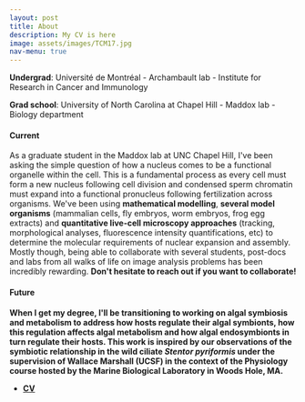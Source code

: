 ```yaml
---
layout: post
title: About
description: My CV is here
image: assets/images/TCM17.jpg
nav-menu: true
---
```


<p><b>Undergrad</b>: Université de Montréal - Archambault lab - Institute for Research in Cancer and Immunology</p>
<p><b>Grad school</b>: University of North Carolina at Chapel Hill - Maddox lab - Biology department</p>

<h4>Current</h4>
<p>As a graduate student in the Maddox lab at UNC Chapel Hill, I've been asking the simple question of how a nucleus comes to be a functional organelle within the cell. This is a fundamental process as every cell must form a new nucleus following cell division and condensed sperm chromatin must expand into a functional pronucleus following fertilization across organisms. We've been using <b>mathematical modelling</b>, <b>several model organisms</b> (mammalian cells, fly embryos, worm embryos, frog egg extracts) and <b>quantitative live-cell microscopy approaches</b> (tracking, morphological analyses, fluorescence intensity quantifications, etc) to determine the molecular requirements of nuclear expansion and assembly.
Mostly though, being able to collaborate with several students, post-docs and labs from all walks of life on image analysis problems has been incredibly rewarding. <b>Don't hesitate to reach out if you want to collaborate!

<h4>Future</h4>
<p>When I get my degree, I'll be transitioning to working on algal symbiosis and metabolism to address <b>how hosts regulate their algal symbionts, how this regulation affects algal metabolism and how algal endosymbionts in turn regulate their hosts</b>. This work is inspired by our observations of the symbiotic relationship in the wild ciliate <i>Stentor pyriformis</i> under the supervision of Wallace Marshall (UCSF) in the context of <b>the Physiology course hosted by the Marine Biological Laboratory</b> in Woods Hole, MA.</p>

<ul class="actions">
	<li><a href="assets/CV.pdf" class="button big">CV</a></li>
</ul>
